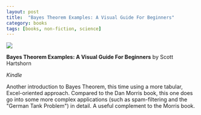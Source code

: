 ```yaml
---
layout: post
title:  "Bayes Theorem Examples: A Visual Guide For Beginners"
category: books
tags: [books, non-fiction, science]
---
```


<a target="_blank"  href="https://www.amazon.com/gp/product/B01AZXQY1K/ref=as_li_tl?ie=UTF8&camp=1789&creative=9325&creativeASIN=B01AZXQY1K&linkCode=as2&tag=42models-20&linkId=b3474dda8f37386ebce36a0c0de84ff8"><img border="0" src="//ws-na.amazon-adsystem.com/widgets/q?_encoding=UTF8&MarketPlace=US&ASIN=B01AZXQY1K&ServiceVersion=20070822&ID=AsinImage&WS=1&Format=_SL250_&tag=42models-20" ></a><img src="//ir-na.amazon-adsystem.com/e/ir?t=42models-20&l=am2&o=1&a=B01AZXQY1K" width="1" height="1" border="0" alt="" style="border:none !important; margin:0px !important;" />

**Bayes Theorem Examples: A Visual Guide For Beginners** by Scott Hartshorn

*Kindle*

Another introduction to Bayes Theorem, this time using a more tabular, Excel-oriented approach. Compared to the Dan Morris book, this one does go into some more complex applications (such as spam-filtering and the "German Tank Problem") in detail. A useful complement to the Morris book.
